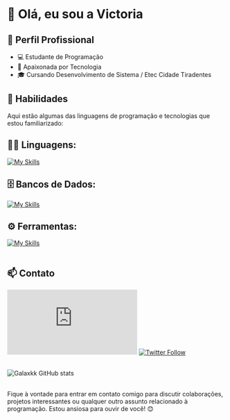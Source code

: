 # 👋 Olá, eu sou a Victoria

## 💼 Perfil Profissional

- 💻 Estudante de Programação
- 🌱 Apaixonada por Tecnologia
- 🎓 Cursando Desenvolvimento de Sistema / Etec Cidade Tiradentes

## 🚀 Habilidades

Aqui estão algumas das linguagens de programação e tecnologias que estou familiarizado:

## 👨‍💻 Linguagens: 
[![My Skills](https://skillicons.dev/icons?i=java,python,php)](https://skillicons.dev)

## 🗄️ Bancos de Dados: 
[![My Skills](https://skillicons.dev/icons?i=mysql)](https://skillicons.dev)

## ⚙️ Ferramentas:
[![My Skills](https://skillicons.dev/icons?i=git,github,visualstudio,eclipse,pycharm)](https://skillicons.dev)<br><br>

## 📫 Contato

![Gmail Badge](https://img.shields.io/badge/-{SeuEmail}-006bed?style=flat-square&logo=Gmail&logoColor=white&link=mailto:dito.o.peixoto09@gmail.com)
[![Twitter Follow](https://img.shields.io/twitter/follow/SeuUsuario?style=social)]({Link}) <br><br>

![Galaxkk GitHub stats](https://github-readme-stats.vercel.app/api?username=Galaxkkkk&show_icons=true&theme=dark) <br><br>

Fique à vontade para entrar em contato comigo para discutir colaborações, projetos interessantes ou qualquer outro assunto relacionado à programação. Estou ansiosa para ouvir de você! 😊
